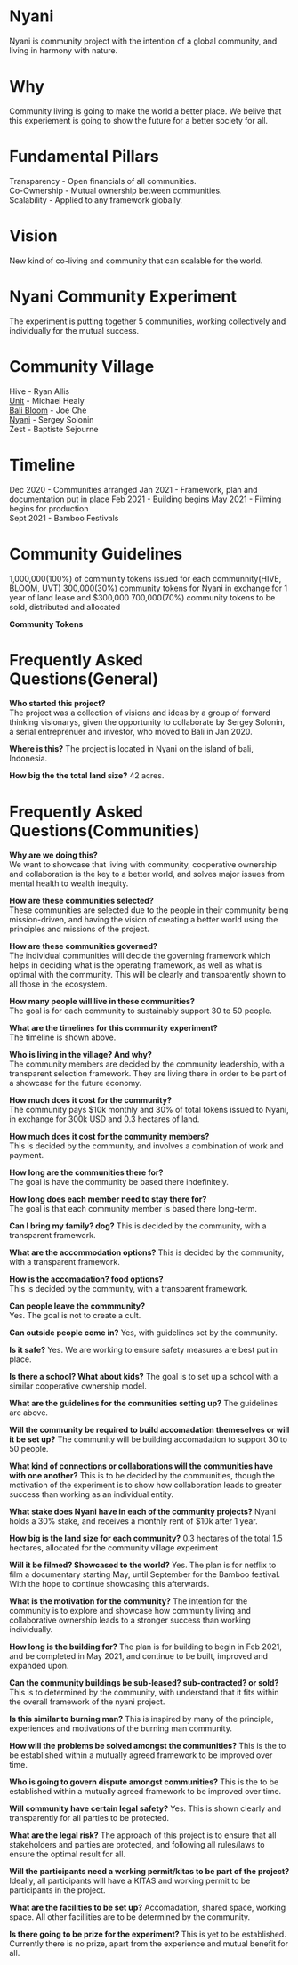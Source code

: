 # Nyani
Nyani is community project with the intention of a global community, and living in harmony with nature. 

# Why
Community living is going to make the world a better place. We belive that this experiement is going to show the future for a better society for all. 

# Fundamental Pillars
Transparency - Open financials of all communities.   
Co-Ownership - Mutual ownership between communities.  
Scalability - Applied to any framework globally.  
   
# Vision
New kind of co-living and community that can scalable for the world.    
   
# Nyani Community Experiment
The experiment is putting together 5 communities, working collectively and individually for the mutual success. 
   
# Community Village
Hive - Ryan Allis  
[Unit](https://github.com/Nyani-Project/Unit-Village) - Michael Healy     
[Bali Bloom](https://github.com/Nyani-Project/Bali-Bloom) -  Joe Che  
[Nyani](https://github.com/Nyani-Project/Nyani-Village) - Sergey Solonin  
Zest - Baptiste Sejourne  

# Timeline
Dec 2020 - Communities arranged
Jan 2021 - Framework, plan and documentation put in place
Feb 2021 - Building begins
May 2021 - Filming begins for production  
Sept 2021 - Bamboo Festivals

# Community Guidelines
1,000,000(100%) of community tokens issued for each communnity(HIVE, BLOOM, UVT)
300,000(30%) community tokens for Nyani in exchange for 1 year of land lease and $300,000
700,000(70%) community tokens to be sold, distributed and allocated

**Community Tokens**

# Frequently Asked Questions(General)
**Who started this project?**  
The project was a collection of visions and ideas by a group of forward thinking visionarys, given the opportunity to collaborate by Sergey Solonin, a serial entreprenuer and investor, who moved to Bali in Jan 2020.

**Where is this?**
The project is located in Nyani on the island of bali, Indonesia.

**How big the the total land size?**
42 acres.


# Frequently Asked Questions(Communities)

**Why are we doing this?**  
We want to showcase that living with community, cooperative ownership and collaboration is the key to a better world, and solves major issues from mental health to wealth inequity.  

**How are these communities selected?**  
These communities are selected due to the people in their community being mission-driven, and having the vision of creating a better world using the principles and missions of the project. 

**How are these communities governed?**  
The individual communities will decide the governing framework which helps in deciding what is the operating framework, as well as what is optimal with the community. This will be clearly and transparently shown to all those in the ecosystem. 

**How many people will live in these communities?**  
The goal is for each community to sustainably support 30 to 50 people.

**What are the timelines for this community experiment?**  
The timeline is shown above. 


**Who is living in the village? And why?**  
The community members are decided by the community leadership, with a transparent selection framework. They are living there in order to be part of a showcase for the future economy. 


**How much does it cost for the community?**  
The community pays $10k monthly and 30% of total tokens issued to Nyani, in exchange for 300k USD and 0.3 hectares of land.


**How much does it cost for the community members?**  
This is decided by the community, and involves a combination of work and payment.


**How long are the communities there for?**  
The goal is have the community be based there indefinitely. 

**How long does each member need to stay there for?**  
The goal is that each community member is based there long-term.  

**Can I bring my family? dog?**
This is decided by the community, with a transparent framework. 

**What are the accommodation options?**
This is decided by the community, with a transparent framework. 


**How is the accomadation? food options?**  
This is decided by the community, with a transparent framework. 


**Can people leave the commmunity?**  
Yes. The goal is not to create a cult.

**Can outside people come in?** 
Yes, with guidelines set by the community. 


**Is it safe?**
Yes. We are working to ensure safety measures are best put in place. 


**Is there a school? What about kids?**
The goal is to set up a school with a similar cooperative ownership model. 


**What are the guidelines for the communities setting up?**
The guidelines are above. 

**Will the community be required to build accomadation themeselves or will it be set up?**
The community will be building accomadation to support 30 to 50 people. 

**What kind of connections or collaborations will the communities have with one another?**
This is to be decided by the communities, though the motivation of the experiment is to show how collaboration leads to greater success than working as an individual entity.

**What stake does Nyani have in each of the community projects?**
Nyani holds a 30% stake, and receives a monthly rent of $10k after 1 year. 

**How big is the land size for each community?**
0.3 hectares of the total 1.5 hectares, allocated for the community village experiment


**Will it be filmed? Showcased to the world?**
Yes. The plan is for netflix to film a documentary starting May, until September for the Bamboo festival. With the hope to continue showcasing this afterwards. 

**What is the motivation for the community?**
The intention for the community is to explore and showcase how community living and collaborative ownership leads to a stronger success than working individually. 

**How long is the building for?**
The plan is for building to begin in Feb 2021, and be completed in May 2021, and continue to be built, improved and expanded upon.

**Can the community buildings be sub-leased? sub-contracted? or sold?**
This is to determined by the community, with understand that it fits within the overall framework of the nyani project.

**Is this similar to burning man?**
This is inspired by many of the principle, experiences and motivations of the burning man community. 

**How will the problems be solved amongst the communities?**
This is the to be established within a mutually agreed framework to be improved over time. 

**Who is going to govern dispute amongst communities?**
This is the to be established within a mutually agreed framework to be improved over time. 


**Will community have certain legal safety?**
Yes. This is shown clearly and transparently for all parties to be protected. 


**What are the legal risk?**
The approach of this project is to ensure that all stakeholders and parties are protected, and following all rules/laws to ensure the optimal result for all.


**Will the participants need a working permit/kitas to be part of the project?**
Ideally, all participants will have a KITAS and working permit to be participants in the project. 


**What are the facilities to be set up?**
Accomadation, shared space, working space. All other facillities are to be determined by the community. 

**Is there going to be prize for the experiment?**
This is yet to be established. Currently there is no prize, apart from the experience and mutual benefit for all. 
